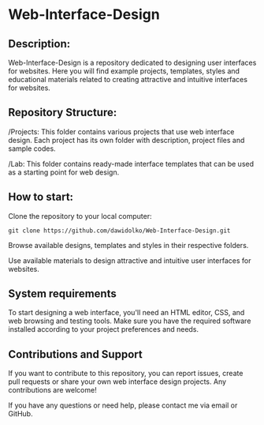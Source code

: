 # Web-Interface-Design

## **Description:**
Web-Interface-Design is a repository dedicated to designing user interfaces for websites. Here you will find example projects, templates, styles and educational materials related to creating attractive and intuitive interfaces for websites.

## **Repository Structure:**
/Projects: This folder contains various projects that use web interface design. Each project has its own folder with description, project files and sample codes.

/Lab: This folder contains ready-made interface templates that can be used as a starting point for web design.

## **How ​​to start:**

Clone the repository to your local computer:
```
git clone https://github.com/dawidolko/Web-Interface-Design.git
```

Browse available designs, templates and styles in their respective folders.

Use available materials to design attractive and intuitive user interfaces for websites.

## **System requirements**
To start designing a web interface, you'll need an HTML editor, CSS, and web browsing and testing tools. Make sure you have the required software installed according to your project preferences and needs.

## **Contributions and Support**
If you want to contribute to this repository, you can report issues, create pull requests or share your own web interface design projects. Any contributions are welcome!

If you have any questions or need help, please contact me via email or GitHub.
